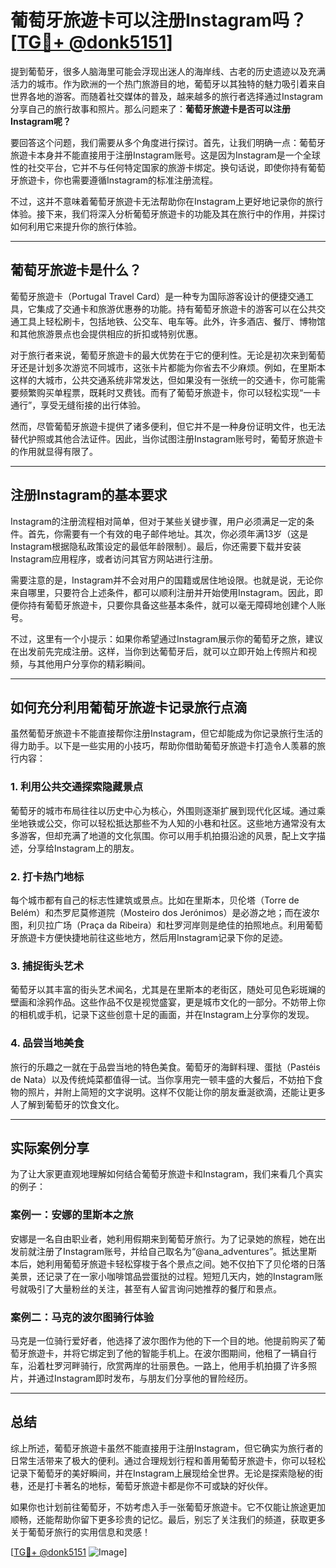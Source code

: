 # 葡萄牙旅遊卡可以注册Instagram吗？ [[TG💪+ @donk5151](https://t.me/s/donk5151)]

提到葡萄牙，很多人脑海里可能会浮现出迷人的海岸线、古老的历史遗迹以及充满活力的城市。作为欧洲的一个热门旅游目的地，葡萄牙以其独特的魅力吸引着来自世界各地的游客。而随着社交媒体的普及，越来越多的旅行者选择通过Instagram分享自己的旅行故事和照片。那么问题来了：**葡萄牙旅遊卡是否可以注册Instagram呢？**

要回答这个问题，我们需要从多个角度进行探讨。首先，让我们明确一点：葡萄牙旅遊卡本身并不能直接用于注册Instagram账号。这是因为Instagram是一个全球性的社交平台，它并不与任何特定国家的旅游卡绑定。换句话说，即使你持有葡萄牙旅遊卡，你也需要遵循Instagram的标准注册流程。

不过，这并不意味着葡萄牙旅遊卡无法帮助你在Instagram上更好地记录你的旅行体验。接下来，我们将深入分析葡萄牙旅遊卡的功能及其在旅行中的作用，并探讨如何利用它来提升你的旅行体验。

---

## 葡萄牙旅遊卡是什么？

葡萄牙旅遊卡（Portugal Travel Card）是一种专为国际游客设计的便捷交通工具，它集成了交通卡和旅游优惠券的功能。持有葡萄牙旅遊卡的游客可以在公共交通工具上轻松刷卡，包括地铁、公交车、电车等。此外，许多酒店、餐厅、博物馆和其他旅游景点也会提供相应的折扣或特别优惠。

对于旅行者来说，葡萄牙旅遊卡的最大优势在于它的便利性。无论是初次来到葡萄牙还是计划多次游览不同城市，这张卡片都能为你省去不少麻烦。例如，在里斯本这样的大城市，公共交通系统非常发达，但如果没有一张统一的交通卡，你可能需要频繁购买单程票，既耗时又费钱。而有了葡萄牙旅遊卡，你可以轻松实现“一卡通行”，享受无缝衔接的出行体验。

然而，尽管葡萄牙旅遊卡提供了诸多便利，但它并不是一种身份证明文件，也无法替代护照或其他合法证件。因此，当你试图注册Instagram账号时，葡萄牙旅遊卡的作用就显得有限了。

---

## 注册Instagram的基本要求

Instagram的注册流程相对简单，但对于某些关键步骤，用户必须满足一定的条件。首先，你需要有一个有效的电子邮件地址。其次，你必须年满13岁（这是Instagram根据隐私政策设定的最低年龄限制）。最后，你还需要下载并安装Instagram应用程序，或者访问其官方网站进行注册。

需要注意的是，Instagram并不会对用户的国籍或居住地设限。也就是说，无论你来自哪里，只要符合上述条件，都可以顺利注册并开始使用Instagram。因此，即便你持有葡萄牙旅遊卡，只要你具备这些基本条件，就可以毫无障碍地创建个人账号。

不过，这里有一个小提示：如果你希望通过Instagram展示你的葡萄牙之旅，建议在出发前先完成注册。这样，当你到达葡萄牙后，就可以立即开始上传照片和视频，与其他用户分享你的精彩瞬间。

---

## 如何充分利用葡萄牙旅遊卡记录旅行点滴

虽然葡萄牙旅遊卡不能直接帮你注册Instagram，但它却能成为你记录旅行生活的得力助手。以下是一些实用的小技巧，帮助你借助葡萄牙旅遊卡打造令人羡慕的旅行内容：

### 1. **利用公共交通探索隐藏景点**
葡萄牙的城市布局往往以历史中心为核心，外围则逐渐扩展到现代化区域。通过乘坐地铁或公交，你可以轻松抵达那些不为人知的小巷和社区。这些地方通常没有太多游客，但却充满了地道的文化氛围。你可以用手机拍摄沿途的风景，配上文字描述，分享给Instagram上的朋友。

### 2. **打卡热门地标**
每个城市都有自己的标志性建筑或景点。比如在里斯本，贝伦塔（Torre de Belém）和杰罗尼莫修道院（Mosteiro dos Jerónimos）是必游之地；而在波尔图，利贝拉广场（Praça da Ribeira）和杜罗河岸则是绝佳的拍照地点。利用葡萄牙旅遊卡方便快捷地前往这些地方，然后用Instagram记录下你的足迹。

### 3. **捕捉街头艺术**
葡萄牙以其丰富的街头艺术闻名，尤其是在里斯本的老街区，随处可见色彩斑斓的壁画和涂鸦作品。这些作品不仅是视觉盛宴，更是城市文化的一部分。不妨带上你的相机或手机，记录下这些创意十足的画面，并在Instagram上分享你的发现。

### 4. **品尝当地美食**
旅行的乐趣之一就在于品尝当地的特色美食。葡萄牙的海鲜料理、蛋挞（Pastéis de Nata）以及传统炖菜都值得一试。当你享用完一顿丰盛的大餐后，不妨拍下食物的照片，并附上简短的文字说明。这样不仅能让你的朋友垂涎欲滴，还能让更多人了解到葡萄牙的饮食文化。

---

## 实际案例分享

为了让大家更直观地理解如何结合葡萄牙旅遊卡和Instagram，我们来看几个真实的例子：

### 案例一：安娜的里斯本之旅
安娜是一名自由职业者，她利用假期来到葡萄牙旅行。为了记录她的旅程，她在出发前就注册了Instagram账号，并给自己取名为“@ana_adventures”。抵达里斯本后，她利用葡萄牙旅遊卡轻松穿梭于各个景点之间。她不仅拍下了贝伦塔的日落美景，还记录了在一家小咖啡馆品尝蛋挞的过程。短短几天内，她的Instagram账号就吸引了大量粉丝的关注，甚至有人留言询问她推荐的餐厅和景点。

### 案例二：马克的波尔图骑行体验
马克是一位骑行爱好者，他选择了波尔图作为他的下一个目的地。他提前购买了葡萄牙旅遊卡，并将它绑定到了他的智能手机上。在波尔图期间，他租了一辆自行车，沿着杜罗河畔骑行，欣赏两岸的壮丽景色。一路上，他用手机拍摄了许多照片，并通过Instagram即时发布，与朋友们分享他的冒险经历。

---

## 总结

综上所述，葡萄牙旅遊卡虽然不能直接用于注册Instagram，但它确实为旅行者的日常生活带来了极大的便利。通过合理规划行程和善用葡萄牙旅遊卡，你可以轻松记录下葡萄牙的美好瞬间，并在Instagram上展现给全世界。无论是探索隐秘的街巷，还是打卡著名的地标，葡萄牙旅遊卡都是你不可或缺的好伙伴。

如果你也计划前往葡萄牙，不妨考虑入手一张葡萄牙旅遊卡。它不仅能让旅途更加顺畅，还能帮助你留下更多珍贵的记忆。最后，别忘了关注我们的频道，获取更多关于葡萄牙旅行的实用信息和灵感！

[[TG💪+ @donk5151](https://t.me/s/donk5151) ![Image](https://i.postimg.cc/rwNCRYN7/Snipaste-2025-04-30-17-27-05.png)]